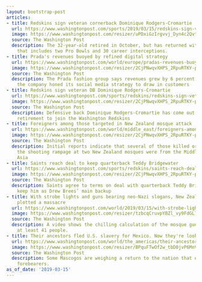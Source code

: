 ```yaml
---
layout: bootstrap-post
articles:
- title: Redskins sign veteran cornerback Dominique Rodgers-Cromartie
  url: https://www.washingtonpost.com/sports/2019/03/15/redskins-sign-veteran-cornerback-dominique-rodgers-cromartie/
  image: https://www.washingtonpost.com/resizer/uPDxiGzIrgvvj_Dyn4c2QvtaFLQ=/1484x0/arc-anglerfish-washpost-prod-washpost.s3.amazonaws.com/public/CX5ZUUFPKII6PG4TXFYEHZL2EI.jpg
  source: The Washington Post
  description: The 32-year-old retired in October, but has returned with a resume
    that includes two Pro Bowls and 30 career interceptions.
- title: Prada's revenues buoyed by refined digital strategy
  url: https://www.washingtonpost.com/world/europe/pradas-revenues-buoyed-by-refined-digital-strategy/2019/03/15/5a840f5e-474a-11e9-94ab-d2dda3c0df52_story.html
  image: https://www.washingtonpost.com/resizer/2CjPNwqvXHPS_2RpuRTKY-p3eVo=/1484x0/www.washingtonpost.com/pb/resources/img/twp-social-share.png
  source: The Washington Post
  description: The Prada fashion group says revenues grew by 6 percent last year as
    the company honed its social media strategy to draw in customers
- title: Redskins sign veteran DB Dominique Rodgers-Cromartie
  url: https://www.washingtonpost.com/sports/redskins/redskins-sign-veteran-db-dominique-rodgers-cromartie/2019/03/15/892ad83e-4749-11e9-94ab-d2dda3c0df52_story.html
  image: https://www.washingtonpost.com/resizer/2CjPNwqvXHPS_2RpuRTKY-p3eVo=/1484x0/www.washingtonpost.com/pb/resources/img/twp-social-share.png
  source: The Washington Post
  description: Defensive back Dominique Rodgers-Cromartie has come out of a brief
    retirement to join the Washington Redskins
- title: Foreigners among those targeted in New Zealand mosque attack
  url: https://www.washingtonpost.com/world/middle_east/foreigners-among-those-targeted-in-new-zealand-mosque-attack/2019/03/15/696ccf02-4749-11e9-94ab-d2dda3c0df52_story.html
  image: https://www.washingtonpost.com/resizer/2CjPNwqvXHPS_2RpuRTKY-p3eVo=/1484x0/www.washingtonpost.com/pb/resources/img/twp-social-share.png
  source: The Washington Post
  description: Initial reports indicate that several of those killed or wounded in
    the shooting rampage at two New Zealand mosques were from the Middle East or South
    Asia
- title: Saints reach deal to keep quarterback Teddy Bridgewater
  url: https://www.washingtonpost.com/sports/redskins/saints-reach-deal-to-keep-quarterback-teddy-bridgewater/2019/03/15/fd9822f0-4747-11e9-94ab-d2dda3c0df52_story.html
  image: https://www.washingtonpost.com/resizer/2CjPNwqvXHPS_2RpuRTKY-p3eVo=/1484x0/www.washingtonpost.com/pb/resources/img/twp-social-share.png
  source: The Washington Post
  description: Saints agree to terms on deal with quarterback Teddy Bridgewater to
    keep him as Drew Brees’ main backup
- title: With strobe lights and guns bearing neo-Nazi slogans, New Zealand gunman
    plotted a massacre
  url: https://www.washingtonpost.com/world/2019/03/15/with-strobe-light-guns-bearing-neo-nazi-slogans-new-zealand-shooter-mowed-down-muslim-worshipers/
  image: https://www.washingtonpost.com/resizer/tzbcqCruvpYBZl_vy9FdGLlAhbY=/1484x0/arc-anglerfish-washpost-prod-washpost.s3.amazonaws.com/public/E4YD5TCHFII6TFFL2LO2HQG7KI.jpg
  source: The Washington Post
  description: A video shows the chilling calculation of the mosque gunman who killed
    at least 41 people.
- title: Their ancestors fled U.S. slavery for Mexico. Now they're looking north again.
  url: https://www.washingtonpost.com/world/the_americas/their-ancestors-fled-us-slavery-for-mexico-now-theyre-looking-north-again/2019/03/15/6c64a14c-45cf-11e9-94ab-d2dda3c0df52_story.html
  image: https://www.washingtonpost.com/resizer/BPquFTwOf2w_tbD0jvP6MnV0Lbg=/1484x0/arc-anglerfish-washpost-prod-washpost.s3.amazonaws.com/public/5CWQN3CGRMI6TFFL2LO2HQG7KI.jpg
  source: The Washington Post
  description: Some Mascogos are weighing a return to the nation that enslaved their
    forebearers.
as_of_date: '2019-03-15'
---
```


